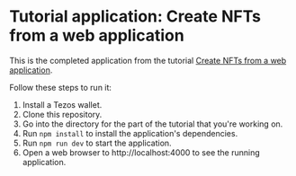 # Tutorial application: Create NFTs from a web application

This is the completed application from the tutorial [Create NFTs from a web application](https://docs.tezos.com/tutorials/create-nfts).

Follow these steps to run it:

1. Install a Tezos wallet.
1. Clone this repository.
1. Go into the directory for the part of the tutorial that you're working on.
1. Run `npm install` to install the application's dependencies.
1. Run `npm run dev` to start the application.
1. Open a web browser to http://localhost:4000 to see the running application.
